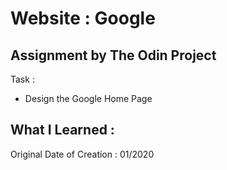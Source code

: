 # Website : Google

## Assignment by The Odin Project

Task :
- Design the Google Home Page

What I Learned :
- 

Original Date of Creation : 01/2020
